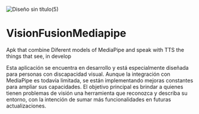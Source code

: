 ![Diseño sin título(5)](https://github.com/user-attachments/assets/412156fd-c18d-43de-97b4-f99684caac51)
# VisionFusionMediapipe
Apk that combine Diferent models of MediaPipe and speak with TTS the things that see, in develop


Esta aplicación se encuentra en desarrollo y está especialmente diseñada para personas con discapacidad visual. Aunque la integración con MediaPipe es todavía limitada, se están implementando mejoras constantes para ampliar sus capacidades. El objetivo principal es brindar a quienes tienen problemas de visión una herramienta que reconozca y describa su entorno, con la intención de sumar más funcionalidades en futuras actualizaciones.
